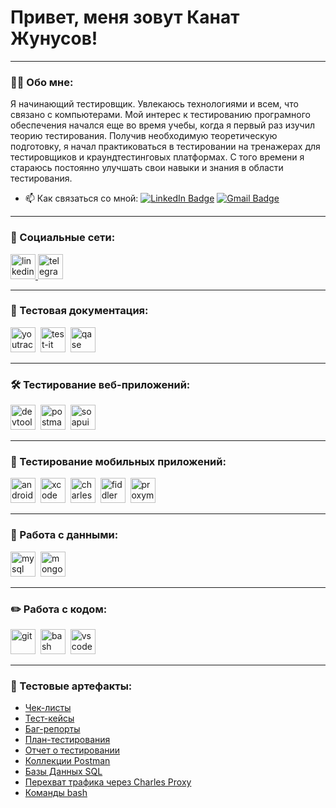# Привет, меня зовут Канат Жунусов!

---

### 👨‍💻 Обо мне:

Я начинающий тестировщик. Увлекаюсь технологиями и всем, что связано с компьютерами. Мой интерес к тестированию програмного обеспечения начался еще во время учебы, когда я первый раз изучил теорию тестирования. Получив необходимую теоретическую подготовку, я начал практиковаться в тестировании на тренажерах для тестировщиков и краундтестинговых платформах. С того времени я стараюсь постоянно улучшать свои навыки и знания в области тестирования. 

- 📫 Как связаться со мной: [![LinkedIn Badge](https://img.shields.io/badge/-@zhunusov-blue?style=flat&logo=LinkedIn&logoColor=white)](https://www.linkedin.com/in/zhunusov/) [![Gmail Badge](https://img.shields.io/badge/-Gmail-red?style=flat&logo=Gmail&logoColor=white)](zhunusov787@gmail.com)

---

### 🤝 Социальные сети:

  <div id="badges">
    <a href="https://www.linkedin.com/in/zhunusov/" target="_blank">
      <img src="https://cdn-icons-png.flaticon.com/512/2504/2504799.png" width="40" height="40" alt="linkedin" />
    </a>
    <a href="https://t.me/kan_lucky" target="_blank">
      <img src="https://cdn-icons-png.flaticon.com/512/2111/2111646.png" width="40" height="40" alt="telegram" />
    </a>
  </div>

---

### 📁 Тестовая документация:

<div>
  <img src="https://upload.wikimedia.org/wikipedia/commons/thumb/8/8d/YouTrack_Icon.svg/1024px-YouTrack_Icon.svg.png?20200803082248" title="youtrack" alt="youtrack" width="40" height="40"/>&nbsp
  <img src="https://docs.testit.software/images/testit_logo_icon.png" title="test-it" alt="test-it" width="40" height="40"/>&nbsp
  <img src="https://luna1.co/eb0187.png" title="qase" alt="qase" width="40" height="40"/>&nbsp
</div>

---

### 🛠 Тестирование веб-приложений:

<div>
  <img src="https://d33wubrfki0l68.cloudfront.net/38b5c953a4667366685d55db55d057c86db1fc54/a0fdc/static/acae6b24d940347661ca901ea07f47c1/chrome-dev-logo-icon.png" title="devtools" alt="devtools" width="40" height="40"/>&nbsp
  <img src="https://img.uxwing.com/wp-content/themes/uxwing/download/brands-social-media/postman-icon.svg" title="postman" alt="postman" width="40" height="40"/>&nbsp
  <img src="https://static0.smartbear.co/smartbearbrand/media/images/home/soapui-icon.svg" title="soapui" alt="soapui" width="40" height="40"/>&nbsp
</div>

---

### 📱 Тестирование мобильных приложений:

<div>
  <img src="https://cdn.jsdelivr.net/gh/devicons/devicon/icons/androidstudio/androidstudio-original.svg" title="android-studio" alt="android-studio" width="40" height="40"/>&nbsp
  <img src="https://cdn.jsdelivr.net/gh/devicons/devicon/icons/xcode/xcode-original.svg" title="xcode" alt="xcode" width="40" height="40"/>&nbsp
  <img src="https://cdn.icon-icons.com/icons2/3053/PNG/512/charles_proxy_macos_bigsur_icon_190302.png" title="charles-proxy" alt="charles-proxy" width="40" height="40"/>&nbsp
  <img src="https://www.megaleechers.com/storage/Fiddler-Everywhere-Icon.png" title="fiddler" alt="fiddler" width="40" height="40"/>&nbsp
  <img src="https://pbs.twimg.com/profile_images/1589614420766126080/slAIVDtr_400x400.jpg" title="proxyman" alt="proxyman" width="40" height="40"/>&nbsp
</div>


---

### 💾 Работа с данными:

<div>
  <img src="https://cdn.jsdelivr.net/gh/devicons/devicon/icons/mysql/mysql-original.svg" title="mysql" alt="mysql" width="40" height="40"/>&nbsp
  <img src="https://cdn.jsdelivr.net/gh/devicons/devicon/icons/mongodb/mongodb-original.svg" title="mongodb" alt="mongodb" width="40" height="40"/>&nbsp
</div>

---

### ✏️ Работа с кодом:

<div>
  <img src="https://cdn.jsdelivr.net/gh/devicons/devicon/icons/git/git-original.svg" title="git" alt="git" width="40" height="40"/>&nbsp
  <img src="https://upload.wikimedia.org/wikipedia/commons/thumb/4/4b/Bash_Logo_Colored.svg/1024px-Bash_Logo_Colored.svg.png?20180723054350" title="bash" alt="bash" width="40" height="40"/>&nbsp
  <img src="https://cdn.jsdelivr.net/gh/devicons/devicon/icons/vscode/vscode-original.svg" title="vscode" alt="vscode" width="40" height="40"/>&nbsp
  
</div>

---

### 📁 Тестовые артефакты:

- [Чек-листы](https://github.com/KanatZhunusov/check-lists.git)
- [Тест-кейсы](https://github.com/KanatZhunusov/test-cases.git)
- [Баг-репорты](https://github.com/KanatZhunusov/bug-reports.git)
- [План-тестирования]()
- [Отчет о тестировании]()
- [Коллекции Postman]() 
- [Базы Данных SQL]()
- [Перехват трафика через Charles Proxy]()
- [Команды bash]()
